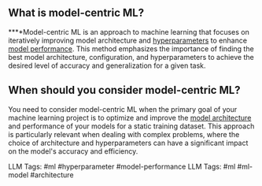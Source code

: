 **What is model-centric ML?**
-----------------------------

**‍**Model-centric ML is an approach to machine learning that focuses on iteratively improving model architecture and [hyperparameters](https://www.hopsworks.ai/dictionary/hyperparameter) to enhance [model performance](http://www.hopsworks.ai/dictionary/model-performance). This method emphasizes the importance of finding the best model architecture, configuration, and hyperparameters to achieve the desired level of accuracy and generalization for a given task.  


**When should you consider model-centric ML?**
----------------------------------------------

You need to consider model-centric ML when the primary goal of your machine learning project is to optimize and improve the [model architecture](https://www.hopsworks.ai/dictionary/model-architecture) and performance of your models for a static training dataset. This approach is particularly relevant when dealing with complex problems, where the choice of architecture and hyperparameters can have a significant impact on the model's accuracy and efficiency. 


LLM Tags:  #ml #hyperparameter #model-performance
LLM Tags:  #ml #ml-model #architecture